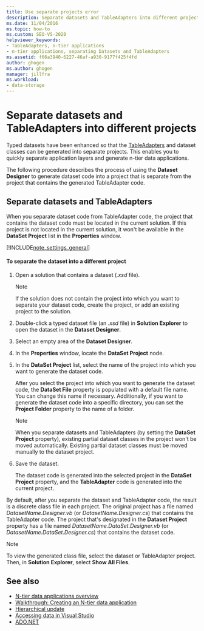 ```yaml
---
title: Use separate projects error
description: Separate datasets and TableAdapters into different projects
ms.date: 11/04/2016
ms.topic: how-to
ms.custom: SEO-VS-2020
helpviewer_keywords:
- TableAdapters, n-tier applications
- n-tier applications, separating Datasets and TableAdapters
ms.assetid: f66a3940-6227-46af-a930-9177f425f4fd
author: ghogen
ms.author: ghogen
manager: jillfra
ms.workload:
- data-storage
---
```

# Separate datasets and TableAdapters into different projects
Typed datasets have been enhanced so that the [TableAdapters](create-and-configure-tableadapters.md) and dataset classes can be generated into separate projects. This enables you to quickly separate application layers and generate n-tier data applications.

The following procedure describes the process of using the **Dataset Designer** to generate dataset code into a project that is separate from the project that contains the generated TableAdapter code.

## Separate datasets and TableAdapters
When you separate dataset code from TableAdapter code, the project that contains the dataset code must be located in the current solution. If this project is not located in the current solution, it won't be available in the **DataSet Project** list in the **Properties** window.

[!INCLUDE[note_settings_general](../data-tools/includes/note_settings_general_md.md)]

#### To separate the dataset into a different project

1. Open a solution that contains a dataset (*.xsd* file).

    > [!NOTE]
    > If the solution does not contain the project into which you want to separate your dataset code, create the project, or add an existing project to the solution.

2. Double-click a typed dataset file (an *.xsd* file) in **Solution Explorer** to open the dataset in the **Dataset Designer**.

3. Select an empty area of the **Dataset Designer**.

4. In the **Properties** window, locate the **DataSet Project** node.

5. In the **DataSet Project** list, select the name of the project into which you want to generate the dataset code.

     After you select the project into which you want to generate the dataset code, the **DataSet File** property is populated with a default file name. You can change this name if necessary. Additionally, if you want to generate the dataset code into a specific directory, you can set the **Project Folder** property to the name of a folder.

    > [!NOTE]
    > When you separate datasets and TableAdapters (by setting the **DataSet Project** property), existing partial dataset classes in the project won't be moved automatically. Existing partial dataset classes must be  moved manually to the dataset project.

6. Save the dataset.

     The dataset code is generated into the selected project in the **DataSet Project** property, and the **TableAdapter** code is generated into the current project.

By default, after you separate the dataset and TableAdapter code, the result is a discrete class file in each project. The original project has a file named *DatasetName.Designer.vb* (or *DatasetName.Designer.cs*) that contains the TableAdapter code. The project that's designated in the **Dataset Project** property has a file named *DatasetName.DataSet.Designer.vb* (or *DatasetName.DataSet.Designer.cs*) that contains the dataset code.

> [!NOTE]
> To view the generated class file, select the dataset or TableAdapter project. Then, in **Solution Explorer**, select **Show All Files**.

## See also

- [N-tier data applications overview](../data-tools/n-tier-data-applications-overview.md)
- [Walkthrough: Creating an N-tier data application](../data-tools/walkthrough-creating-an-n-tier-data-application.md)
- [Hierarchical update](../data-tools/hierarchical-update.md)
- [Accessing data in Visual Studio](../data-tools/accessing-data-in-visual-studio.md)
- [ADO.NET](/dotnet/framework/data/adonet/index)
